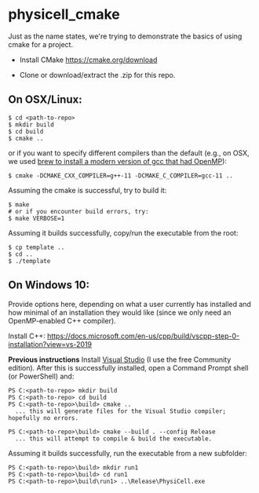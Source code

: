 # physicell_cmake

Just as the name states, we're trying to demonstrate the basics of using cmake for a project.

* Install CMake https://cmake.org/download

* Clone or download/extract the .zip for this repo. 

## On OSX/Linux:
```
$ cd <path-to-repo>
$ mkdir build
$ cd build
$ cmake ..
```
or if you want to specify different compilers than the default (e.g., on OSX, we used [brew to install a modern version of gcc that had OpenMP](http://www.mathcancer.org/blog/setting-up-gcc-openmp-on-osx-homebrew-edition/)):
```
$ cmake -DCMAKE_CXX_COMPILER=g++-11 -DCMAKE_C_COMPILER=gcc-11 ..
```
Assuming the cmake is successful, try to build it:
```
$ make
# or if you encounter build errors, try:
$ make VERBOSE=1
```
Assuming it builds successfully, copy/run the executable from the root:
```
$ cp template ..
$ cd ..
$ ./template
```

## On Windows 10: 

Provide options here, depending on what a user currently has installed and how minimal of an installation they would like (since we only need an OpenMP-enabled C++ compiler).

Install C++: https://docs.microsoft.com/en-us/cpp/build/vscpp-step-0-installation?view=vs-2019

<b>Previous instructions</b> Install [Visual Studio](https://www.visualstudio.com/downloads/) (I use the free Community edition). After this is successfully installed, open a Command Prompt shell (or PowerShell) and:
<!--
I run a batch script (.bat) as follows:
```
cmd.exe /k ""c:\Program Files (x86)\Microsoft Visual Studio\2017\Community\VC\Auxiliary\Build\vcvarsall.bat" x64 & powershell"
```
which seems to do some magic of making my Command Prompt shell know about the VS17 "cl" compiler (and put my Command Prompt into "Powershell" mode so I'll have more Unix-like commands). Then I run:
-->
```
PS C:<path-to-repo> mkdir build
PS C:<path-to-repo> cd build
PS C:<path-to-repo>\build> cmake ..
  ... this will generate files for the Visual Studio compiler; hopefully no errors.
  
PS C:<path-to-repo>\build> cmake --build . --config Release
  ... this will attempt to compile & build the executable.
```
Assuming it builds successfully, run the executable from a new subfolder:
```
PS C:<path-to-repo>\build> mkdir run1
PS C:<path-to-repo>\build> cd run1
PS C:<path-to-repo>\build\run1> ..\Release\PhysiCell.exe
```


